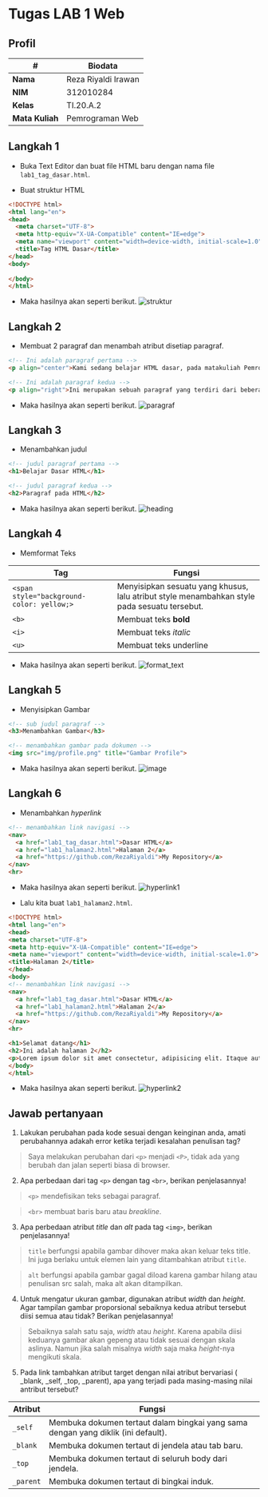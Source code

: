 # Tugas LAB 1 Web
## Profil
| # | Biodata |
| -------- | --- |
| **Nama** | Reza Riyaldi Irawan |
| **NIM** | 312010284 |
| **Kelas** | TI.20.A.2 |
| **Mata Kuliah** | Pemrograman Web |

## Langkah 1
* Buka Text Editor dan buat file HTML baru dengan nama file `lab1_tag_dasar.html`.

* Buat struktur HTML
```html
<!DOCTYPE html>
<html lang="en">
<head>
  <meta charset="UTF-8">
  <meta http-equiv="X-UA-Compatible" content="IE=edge">
  <meta name="viewport" content="width=device-width, initial-scale=1.0">
  <title>Tag HTML Dasar</title>
</head>
<body>
  
</body>
</html>

```
* Maka hasilnya akan seperti berikut.
![struktur](img/ss_struktur_html.png)

## Langkah 2
* Membuat 2 paragraf dan menambah atribut disetiap paragraf.
```html
<!-- Ini adalah paragraf pertama -->
<p align="center">Kami sedang belajar HTML dasar, pada matakuliah Pemrograman Web di Prodi Teknik Informatika Universitas Pelita Bangsa. Pelajaran pertama yang kami dapat adalah membuat tampilan web sederhana dalam rangka mengenal tag-tag dasar HTML.</p>

<!-- Ini adalah paragraf kedua -->
<p align="right">Ini merupakan sebuah paragraf yang terdiri dari beberapa kalimat yang saling mendukung sehingga menjadi satu kesatuan. Paragraf dibuat dengan menggunakan tag dasar html.</p>
```

* Maka hasilnya akan seperti berikut.
![paragraf](img/ss_paragraf.png)

## Langkah 3
* Menambahkan judul
```html
<!-- judul paragraf pertama -->
<h1>Belajar Dasar HTML</h1>

<!-- judul paragraf kedua -->
<h2>Paragraf pada HTML</h2>
```

* Maka hasilnya akan seperti berikut.
![heading](img/ss_heading.png)

## Langkah 4
* Memformat Teks

| Tag | Fungsi |
| -------- | --- |
| `<span style="background-color: yellow;>` | Menyisipkan sesuatu yang khusus, lalu atribut style menambahkan style pada sesuatu tersebut. |
| `<b>` | Membuat teks **bold** |
| `<i>` | Membuat teks _italic_ |
| `<u>` | Membuat teks underline |

* Maka hasilnya akan seperti berikut.
![format_text](img/ss_formattext.png)

## Langkah 5
* Menyisipkan Gambar
```html
<!-- sub judul paragraf -->
<h3>Menambahkan Gambar</h3>

<!-- menambahkan gambar pada dokumen -->
<img src="img/profile.png" title="Gambar Profile">
```

* Maka hasilnya akan seperti berikut.
![image](img/ss_gambar.png)

## Langkah 6
* Menambahkan _hyperlink_
```html
<!-- menambahkan link navigasi -->
<nav>
  <a href="lab1_tag_dasar.html">Dasar HTML</a>
  <a href="lab1_halaman2.html">Halaman 2</a>
  <a href="https://github.com/RezaRiyaldi">My Repository</a>
</nav>
<hr>
```
  * Maka hasilnya akan seperti berikut.
  ![hyperlink1](img/ss_hyperlink1.png)

  * Lalu kita buat `lab1_halaman2.html`.

  ```html
<!DOCTYPE html>
<html lang="en">
<head>
  <meta charset="UTF-8">
  <meta http-equiv="X-UA-Compatible" content="IE=edge">
  <meta name="viewport" content="width=device-width, initial-scale=1.0">
  <title>Halaman 2</title>
</head>
<body>
  <!-- menambahkan link navigasi -->
  <nav>
    <a href="lab1_tag_dasar.html">Dasar HTML</a>
    <a href="lab1_halaman2.html">Halaman 2</a>
    <a href="https://github.com/RezaRiyaldi">My Repository</a>
  </nav>
  <hr>

  <h1>Selamat datang</h1>
  <h2>Ini adalah halaman 2</h2>
  <p>Lorem ipsum dolor sit amet consectetur, adipisicing elit. Itaque aut velit alias, labore, voluptate, consectetur mollitia magni modi minima quam odio vitae. Molestias unde officia quos fugit magnam dolore, quisquam minus deleniti impedit pariatur sit repudiandae, quo repellendus illo consequatur temporibus, aliquid eaque provident minima! Ut iusto velit laboriosam dolores?</p>
</body>
</html>
  ```

  * Maka hasilnya akan seperti berikut.
  ![hyperlink2](img/ss_hyperlink2.png)


## Jawab pertanyaan
1. Lakukan perubahan pada kode sesuai dengan keinginan anda, amati perubahannya adakah error ketika terjadi kesalahan penulisan tag?
> Saya melakukan perubahan dari `<p>` menjadi `<P>`, tidak ada yang berubah dan jalan seperti biasa di browser.

2. Apa perbedaan dari tag `<p>` dengan tag `<br>`, berikan penjelasannya!
> `<p>` mendefisikan teks sebagai paragraf.

> `<br>` membuat baris baru atau _breakline_.

3. Apa perbedaan atribut _title_ dan _alt_ pada tag `<img>`, berikan penjelasannya!

> `title` berfungsi apabila gambar dihover maka akan keluar teks title. Ini juga berlaku untuk elemen lain yang ditambahkan atribut `title`.

> `alt` berfungsi apabila gambar gagal diload karena gambar hilang atau penulisan src salah, maka alt akan ditampilkan.

4. Untuk mengatur ukuran gambar, digunakan atribut _width_ dan _height_. Agar tampilan gambar proporsional sebaiknya kedua atribut tersebut diisi semua atau tidak? Berikan penjelasannya!

> Sebaiknya salah satu saja, _width_ atau _height_. Karena apabila diisi keduanya gambar akan gepeng atau tidak sesuai dengan skala aslinya. Namun jika salah misalnya _width_ saja maka _height_-nya mengikuti skala.

5. Pada link tambahkan atribut target dengan nilai atribut bervariasi ( _blank, _self, _top, _parent), apa yang terjadi pada masing-masing nilai antribut tersebut?

| Atribut | Fungsi |
| -------- | --- |
| `_self` | Membuka dokumen tertaut dalam bingkai yang sama dengan yang diklik (ini default). |
| `_blank` | Membuka dokumen tertaut di jendela atau tab baru. |
| `_top` | Membuka dokumen tertaut di seluruh body dari jendela. |
| `_parent` | Membuka dokumen tertaut di bingkai induk. |
